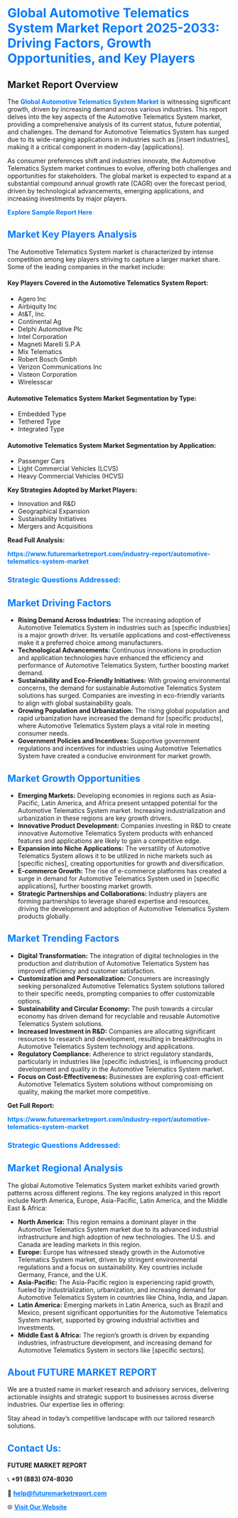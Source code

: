 <h1 style="color: #007BFF;">Global Automotive Telematics System Market Report 2025-2033: Driving Factors, Growth Opportunities, and Key Players</h1>

<section id="overview">
<h2>Market Report Overview</h2>
<p>The <a href="https://www.futuremarketreport.com/industry-report/automotive-telematics-system-market" style="color: #007BFF; text-decoration: none;"><strong>Global Automotive Telematics System Market</strong></a> is witnessing significant growth, driven by increasing demand across various industries. This report delves into the key aspects of the Automotive Telematics System market, providing a comprehensive analysis of its current status, future potential, and challenges. The demand for Automotive Telematics System has surged due to its wide-ranging applications in industries such as [insert industries], making it a critical component in modern-day [applications].</p>
<p>As consumer preferences shift and industries innovate, the Automotive Telematics System market continues to evolve, offering both challenges and opportunities for stakeholders. The global market is expected to expand at a substantial compound annual growth rate (CAGR) over the forecast period, driven by technological advancements, emerging applications, and increasing investments by major players.</p>
</section>

<section id="overview">
<p><a href="https://www.futuremarketreport.com/request-sample/reportId=52649" style="color: #007BFF; text-decoration: none;"><strong>Explore Sample Report Here</strong></a></p>
</section>

<section id="key-players">
<h2 style="color: #007BFF;">Market Key Players Analysis</h2>
<p>The Automotive Telematics System market is characterized by intense competition among key players striving to capture a larger market share. Some of the leading companies in the market include:</p>
<h4>Key Players Covered in the Automotive Telematics System Report:</h4>
<ul><li>Agero Inc</li><li>Airbiquity Inc</li><li>At&amp;T, Inc.</li><li>Continental Ag</li><li>Delphi Automotive Plc</li><li>Intel Corporation</li><li>Magneti Marelli S.P.A</li><li>Mix Telematics</li><li>Robert Bosch Gmbh</li><li>Verizon Communications Inc</li><li>Visteon Corporation</li><li>Wirelesscar</li></ul>
<h4>Automotive Telematics System Market Segmentation by Type:</h4>
<ul><li>Embedded Type</li><li>Tethered Type</li><li>Integrated Type</li></ul>

<h4>Automotive Telematics System Market Segmentation by Application:</h4>
<ul><li>Passenger Cars</li><li>Light Commercial Vehicles (LCVS)</li><li>Heavy Commercial Vehicles (HCVS)</li></ul>
<p><strong>Key Strategies Adopted by Market Players:</strong></p>
<ul>
<li>Innovation and R&D</li>
<li>Geographical Expansion</li>
<li>Sustainability Initiatives</li>
<li>Mergers and Acquisitions</li>
</ul>
</section>

<section>
<p><strong>Read Full Analysis: </strong></p><a href="https://www.futuremarketreport.com/industry-report/automotive-telematics-system-market" style="color: #007BFF; text-decoration: none;"><strong>https://www.futuremarketreport.com/industry-report/automotive-telematics-system-market</strong></a>
<h3 style="color: #007BFF;">Strategic Questions Addressed:</h3>
</section>

<section id="driving-factors">
<h2 style="color: #007BFF;">Market Driving Factors</h2>
<ul>
<li><strong>Rising Demand Across Industries:</strong> The increasing adoption of Automotive Telematics System in industries such as [specific industries] is a major growth driver. Its versatile applications and cost-effectiveness make it a preferred choice among manufacturers.</li>
<li><strong>Technological Advancements:</strong> Continuous innovations in production and application technologies have enhanced the efficiency and performance of Automotive Telematics System, further boosting market demand.</li>
<li><strong>Sustainability and Eco-Friendly Initiatives:</strong> With growing environmental concerns, the demand for sustainable Automotive Telematics System solutions has surged. Companies are investing in eco-friendly variants to align with global sustainability goals.</li>
<li><strong>Growing Population and Urbanization:</strong> The rising global population and rapid urbanization have increased the demand for [specific products], where Automotive Telematics System plays a vital role in meeting consumer needs.</li>
<li><strong>Government Policies and Incentives:</strong> Supportive government regulations and incentives for industries using Automotive Telematics System have created a conducive environment for market growth.</li>
</ul>
</section>

<section id="growth-opportunities">
<h2 style="color: #007BFF;">Market Growth Opportunities</h2>
<ul>
<li><strong>Emerging Markets:</strong> Developing economies in regions such as Asia-Pacific, Latin America, and Africa present untapped potential for the Automotive Telematics System market. Increasing industrialization and urbanization in these regions are key growth drivers.</li>
<li><strong>Innovative Product Development:</strong> Companies investing in R&D to create innovative Automotive Telematics System products with enhanced features and applications are likely to gain a competitive edge.</li>
<li><strong>Expansion into Niche Applications:</strong> The versatility of Automotive Telematics System allows it to be utilized in niche markets such as [specific niches], creating opportunities for growth and diversification.</li>
<li><strong>E-commerce Growth:</strong> The rise of e-commerce platforms has created a surge in demand for Automotive Telematics System used in [specific applications], further boosting market growth.</li>
<li><strong>Strategic Partnerships and Collaborations:</strong> Industry players are forming partnerships to leverage shared expertise and resources, driving the development and adoption of Automotive Telematics System products globally.</li>
</ul>
</section>

<section id="trending-factors">
<h2 style="color: #007BFF;">Market Trending Factors</h2>
<ul>
<li><strong>Digital Transformation:</strong> The integration of digital technologies in the production and distribution of Automotive Telematics System has improved efficiency and customer satisfaction.</li>
<li><strong>Customization and Personalization:</strong> Consumers are increasingly seeking personalized Automotive Telematics System solutions tailored to their specific needs, prompting companies to offer customizable options.</li>
<li><strong>Sustainability and Circular Economy:</strong> The push towards a circular economy has driven demand for recyclable and reusable Automotive Telematics System solutions.</li>
<li><strong>Increased Investment in R&D:</strong> Companies are allocating significant resources to research and development, resulting in breakthroughs in Automotive Telematics System technology and applications.</li>
<li><strong>Regulatory Compliance:</strong> Adherence to strict regulatory standards, particularly in industries like [specific industries], is influencing product development and quality in the Automotive Telematics System market.</li>
<li><strong>Focus on Cost-Effectiveness:</strong> Businesses are exploring cost-efficient Automotive Telematics System solutions without compromising on quality, making the market more competitive.</li>
</ul>
</section>

<section>
<p><strong>Get Full Report: </strong></p><a href="https://www.futuremarketreport.com/industry-report/automotive-telematics-system-market" style="color: #007BFF; text-decoration: none;"><strong>https://www.futuremarketreport.com/industry-report/automotive-telematics-system-market</strong></a>
<h3 style="color: #007BFF;">Strategic Questions Addressed:</h3>
</section>


<section id="regional-analysis">
<h2 style="color: #007BFF;">Market Regional Analysis</h2>
<p>The global Automotive Telematics System market exhibits varied growth patterns across different regions. The key regions analyzed in this report include North America, Europe, Asia-Pacific, Latin America, and the Middle East & Africa:</p>
<ul>
<li><strong>North America:</strong> This region remains a dominant player in the Automotive Telematics System market due to its advanced industrial infrastructure and high adoption of new technologies. The U.S. and Canada are leading markets in this region.</li>
<li><strong>Europe:</strong> Europe has witnessed steady growth in the Automotive Telematics System market, driven by stringent environmental regulations and a focus on sustainability. Key countries include Germany, France, and the U.K.</li>
<li><strong>Asia-Pacific:</strong> The Asia-Pacific region is experiencing rapid growth, fueled by industrialization, urbanization, and increasing demand for Automotive Telematics System in countries like China, India, and Japan.</li>
<li><strong>Latin America:</strong> Emerging markets in Latin America, such as Brazil and Mexico, present significant opportunities for the Automotive Telematics System market, supported by growing industrial activities and investments.</li>
<li><strong>Middle East & Africa:</strong> The region’s growth is driven by expanding industries, infrastructure development, and increasing demand for Automotive Telematics System in sectors like [specific sectors].</li>
</ul>
</section>

<footer>
<h2 style="color: #007BFF;">About FUTURE MARKET REPORT</h2>
<p>We are a trusted name in market research and advisory services, delivering actionable insights and strategic support to businesses across diverse industries. Our expertise lies in offering:</p>

<p>Stay ahead in today’s competitive landscape with our tailored research solutions.</p>

<h2 style="color: #007BFF;">Contact Us:</h2>
<p><strong>FUTURE MARKET REPORT</strong></p>
<p>📞 <strong>+91 (883) 074-8030</strong></p>
<p>📧 <strong><a href="mailto:help@futuremarketreport.com" style="color: #007BFF;">help@futuremarketreport.com</a></strong></p>
<p>🌐 <strong><a href="https://www.futuremarketreport.com/" style="color: #007BFF;">Visit Our Website</a></strong></p>
</footer>